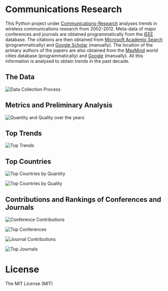 Communications Research
=====
This Python project under [Communications-Research](https://github.com/thampiman/Data-Science/tree/master/Communications-Research) analyses trends in wireless communications research from 2002-2012. Meta-data of major conferences and journals are obtained programmatically from the [IEEE](http://ieeexplore.ieee.org/gateway/) database. The citations are then obtained from [Microsoft Academic Search](http://academic.research.microsoft.com/) (programmatically) and [Google Scholar](http://scholar.google.com) (manually). The location of the primary authors of the papers are also obtained from the [MaxMind](https://www.maxmind.com/en/worldcities) world cities database (programmatically) and [Google](http://google.com) (manually). All this information is analysed to obtain trends in the past decade. 

## The Data
![Data Collection Process](Communications-Research/images/data_process.png)

## Metrics and Preliminary Analysis
![Quantity and Quality over the years](Communications-Research/images/overall_quantity_quality.jpg)

## Top Trends
![Top Trends](Communications-Research/images/tag_cloud.png)

## Top Countries
![Top Countries by Quantity](Communications-Research/images/quantity_by_country.png)

![Top Countries by Quality](Communications-Research/images/quality_by_country.jpg)

## Contributions and Rankings of Conferences and Journals
![Conference Contributions](Communications-Research/images/contribution_of_conf.jpg)

![Top Conferences](Communications-Research/images/quality_of_conf.jpg)

![Journal Contributions](Communications-Research/images/contribution_of_journal.jpg)

![Top Journals](Communications-Research/images/quality_of_journal.jpg)

License
=====
The MIT License (MIT)
